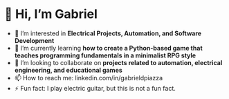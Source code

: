 # 👋 Hi, I’m Gabriel

- 👀 I’m interested in **Electrical Projects, Automation, and Software Development**
- 🌱 I’m currently learning **how to create a Python-based game that teaches programming fundamentals in a minimalist RPG style**
- 💞️ I’m looking to collaborate on **projects related to automation, electrical engineering, and educational games**
- 📫 How to reach me: linkedin.com/in/gabrieldpiazza
- ⚡ Fun fact: I play electric guitar, but this is not a fun fact.
